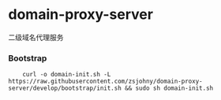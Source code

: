 # domain-proxy-server
二级域名代理服务

### Bootstrap


        curl -o domain-init.sh -L https://raw.githubusercontent.com/zsjohny/domain-proxy-server/develop/bootstrap/init.sh && sudo sh domain-init.sh
